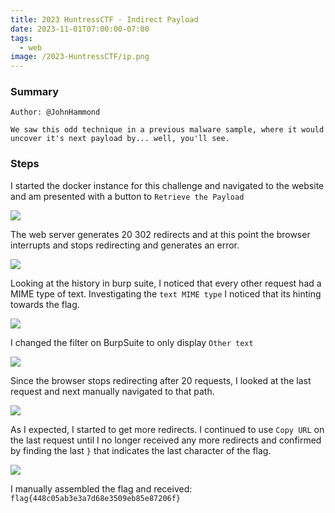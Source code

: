 ```yaml
---
title: 2023 HuntressCTF - Indirect Payload
date: 2023-11-01T07:00:00-07:00
tags:
  - web
image: /2023-HuntressCTF/ip.png
---
```


### Summary
```
Author: @JohnHammond

We saw this odd technique in a previous malware sample, where it would uncover it's next payload by... well, you'll see.

```

### Steps

I started the docker instance for this challenge and navigated to the website and am presented with a button to ```Retrieve the Payload```

![](/2023-HuntressCTF/ip2.png)

The web server generates 20 302 redirects and at this point the browser interrupts and stops redirecting and generates an error.

![](/2023-HuntressCTF/ip3.png)

Looking at the history in burp suite, I noticed that every other request had a MIME type of text.  Investigating the ```text MIME type``` I noticed that its hinting towards the flag.

![](/2023-HuntressCTF/ip4.png)

I changed the filter on BurpSuite to only display ```Other text```

![](/2023-HuntressCTF/ip5.png)

Since the browser stops redirecting after 20 requests, I looked at the last request and next manually navigated to that path. 

![](/2023-HuntressCTF/ip6.png)

As I expected, I started to get more redirects.  I continued to use ```Copy URL``` on the last request until I no longer received any more redirects and confirmed by finding the last ```}``` that indicates the last character of the flag.

![](/2023-HuntressCTF/ip7.png)

I manually assembled the flag and received: ```flag{448c05ab3e3a7d68e3509eb85e87206f}```
